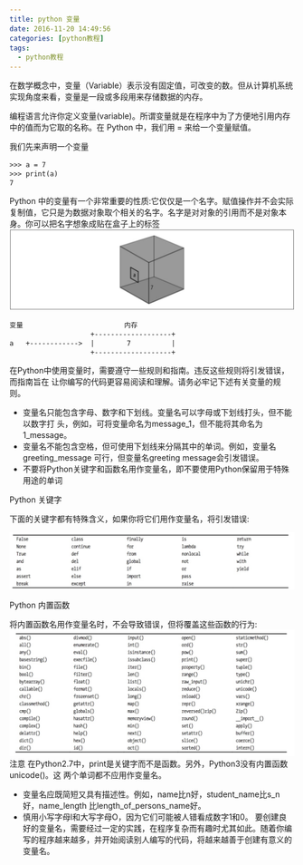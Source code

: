 ```yaml
---
title: python 变量
date: 2016-11-20 14:49:56
categories: [python教程]
tags:
  - python教程
---
```




  在数学概念中，变量（Variable）表示没有固定值，可改变的数。但从计算机系统实现角度来看，变量是一段或多段用来存储数据的内存。
  
  编程语言允许你定义变量(variable)。所谓变量就是在程序中为了方便地引用内存中的值而为它取的名称。在 Python 中，我们用 = 来给一个变量赋值。
  
  我们先来声明一个变量
  
```
>>> a = 7
>>> print(a)
7
```
Python 中的变量有一个非常重要的性质:它仅仅是一个名字。赋值操作并不会实际 复制值，它只是为数据对象取个相关的名字。名字是对对象的引用而不是对象本身。你可以把名字想象成贴在盒子上的标签
 ![](/media/14795244080513.jpg)


```
变量                         内存
                    +-------------------+
a   +------------>  |        7          |
                    +-------------------+             

```


在Python中使用变量时，需要遵守一些规则和指南。违反这些规则将引发错误，而指南旨在 让你编写的代码更容易阅读和理解。请务必牢记下述有关变量的规则。

* 变量名只能包含字母、数字和下划线。变量名可以字母或下划线打头，但不能以数字打 头，例如，可将变量命名为message_1，但不能将其命名为1_message。
* 变量名不能包含空格，但可使用下划线来分隔其中的单词。例如，变量名greeting_message 可行，但变量名greeting message会引发错误。
* 不要将Python关键字和函数名用作变量名，即不要使用Python保留用于特殊用途的单词

Python 关键字

下面的关键字都有特殊含义，如果你将它们用作变量名，将引发错误:



![](/media/14795582273659.jpg)



Python 内置函数 

将内置函数名用作变量名时，不会导致错误，但将覆盖这些函数的行为:
![](/media/14795582489326.jpg)
注意 在Python2.7中，print是关键字而不是函数。另外，Python3没有内置函数unicode()。这 两个单词都不应用作变量名。


	
* 变量名应既简短又具有描述性。例如，name比n好，student_name比s_n好，name_length 比length_of_persons_name好。
* 慎用小写字母l和大写字母O，因为它们可能被人错看成数字1和0。 要创建良好的变量名，需要经过一定的实践，在程序复杂而有趣时尤其如此。随着你编写的程序越来越多，并开始阅读别人编写的代码，将越来越善于创建有意义的变量名。
  


